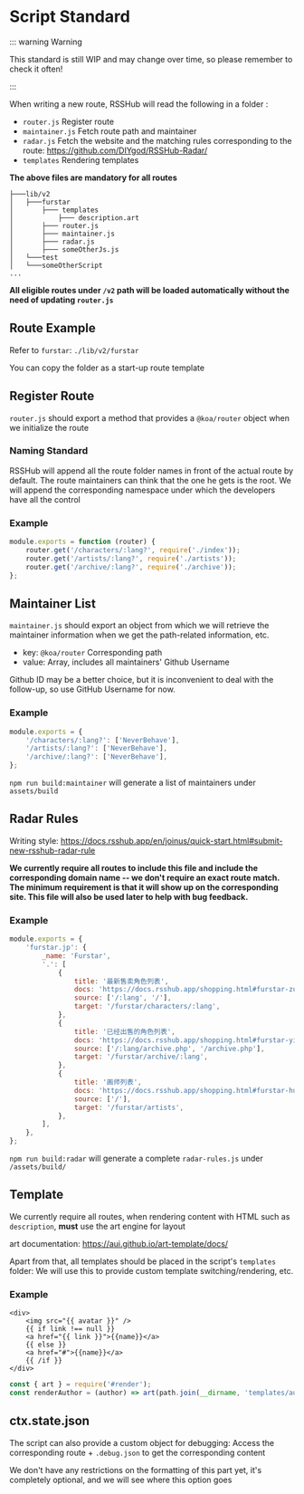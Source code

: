 # Script Standard

::: warning Warning

This standard is still WIP and may change over time, so please remember to check it often!

:::

When writing a new route, RSSHub will read the following in a folder :

-   `router.js` Register route
-   `maintainer.js` Fetch route path and maintainer
-   `radar.js` Fetch the website and the matching rules corresponding to the route: <https://github.com/DIYgod/RSSHub-Radar/>
-   `templates` Rendering templates

**The above files are mandatory for all routes**

```
├───lib/v2
│   ├───furstar
│       ├─── templates
│           ├─── description.art
│       ├─── router.js
│       ├─── maintainer.js
│       ├─── radar.js
│       ├─── someOtherJs.js
│   └───test
│   └───someOtherScript
...
```

**All eligible routes under `/v2` path will be loaded automatically without the need of updating `router.js`**

## Route Example

Refer to `furstar`: `./lib/v2/furstar`

You can copy the folder as a start-up route template

## Register Route

`router.js` should export a method that provides a `@koa/router` object when we initialize the route

### Naming Standard

RSSHub will append all the route folder names in front of the actual route by default. The route maintainers can think that the one he gets is the root. We will append the corresponding namespace under which the developers have all the control

### Example

```js
module.exports = function (router) {
    router.get('/characters/:lang?', require('./index'));
    router.get('/artists/:lang?', require('./artists'));
    router.get('/archive/:lang?', require('./archive'));
};
```

## Maintainer List

`maintainer.js` should export an object from which we will retrieve the maintainer information when we get the path-related information, etc.

-   key: `@koa/router` Corresponding path
-   value: Array, includes all maintainers' Github Username

Github ID may be a better choice, but it is inconvenient to deal with the follow-up, so use GitHub Username for now.

### Example

```js
module.exports = {
    '/characters/:lang?': ['NeverBehave'],
    '/artists/:lang?': ['NeverBehave'],
    '/archive/:lang?': ['NeverBehave'],
};
```

`npm run build:maintainer` will generate a list of maintainers under `assets/build`

## Radar Rules

Writing style: <https://docs.rsshub.app/en/joinus/quick-start.html#submit-new-rsshub-radar-rule>

**We currently require all routes to include this file and include the corresponding domain name -- we don't require an exact route match. The minimum requirement is that it will show up on the corresponding site. This file will also be used later to help with bug feedback.**

### Example

```js
module.exports = {
    'furstar.jp': {
        _name: 'Furstar',
        '.': [
            {
                title: '最新售卖角色列表',
                docs: 'https://docs.rsshub.app/shopping.html#furstar-zui-xin-shou-mai-jiao-se-lie-biao',
                source: ['/:lang', '/'],
                target: '/furstar/characters/:lang',
            },
            {
                title: '已经出售的角色列表',
                docs: 'https://docs.rsshub.app/shopping.html#furstar-yi-jing-chu-shou-de-jiao-se-lie-biao',
                source: ['/:lang/archive.php', '/archive.php'],
                target: '/furstar/archive/:lang',
            },
            {
                title: '画师列表',
                docs: 'https://docs.rsshub.app/shopping.html#furstar-hua-shi-lie-biao',
                source: ['/'],
                target: '/furstar/artists',
            },
        ],
    },
};
```

`npm run build:radar` will generate a complete `radar-rules.js` under `/assets/build/`

## Template

We currently require all routes, when rendering content with HTML such as `description`, **must** use the art engine for layout

art documentation: <https://aui.github.io/art-template/docs/>

Apart from that, all templates should be placed in the script's `templates` folder: We will use this to provide custom template switching/rendering, etc.

### Example

```art
<div>
    <img src="{{ avatar }}" />
    {{ if link !== null }}
    <a href="{{ link }}">{{name}}</a>
    {{ else }}
    <a href="#">{{name}}</a>
    {{ /if }}
</div>
```

```js
const { art } = require('#render');
const renderAuthor = (author) => art(path.join(__dirname, 'templates/author.art'), author);
```

## ctx.state.json

The script can also provide a custom object for debugging: Access the corresponding route + `.debug.json` to get the corresponding content

We don't have any restrictions on the formatting of this part yet, it's completely optional, and we will see where this option goes
